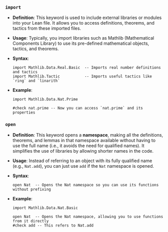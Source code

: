 ### `import`
- **Definition**: This keyword is used to include external libraries or modules into your Lean file. It allows you to access definitions, theorems, and tactics from these imported files.
- **Usage**: Typically, you import libraries such as Mathlib (Mathematical Components Library) to use its pre-defined mathematical objects, tactics, and theorems.
- **Syntax**:
  ```lean
  import Mathlib.Data.Real.Basic  -- Imports real number definitions and tactics
  import Mathlib.Tactic           -- Imports useful tactics like `ring` and `linarith`
  ```

- **Example**:
  ```lean
  import Mathlib.Data.Nat.Prime

  #check nat.prime -- Now you can access `nat.prime` and its properties
  ```

### `open`
- **Definition**: This keyword opens a **namespace**, making all the definitions, theorems, and lemmas in that namespace available without having to use the full name (i.e., it avoids the need for qualified names). It simplifies the use of libraries by allowing shorter names in the code.
- **Usage**: Instead of referring to an object with its fully qualified name (e.g., `Nat.add`), you can just use `add` if the `Nat` namespace is opened.
- **Syntax**:
  ```lean
  open Nat  -- Opens the Nat namespace so you can use its functions without prefixing
  ```

- **Example**:
  ```lean
  import Mathlib.Data.Nat.Basic

  open Nat  -- Opens the Nat namespace, allowing you to use functions from it directly
  #check add -- This refers to Nat.add
  ```